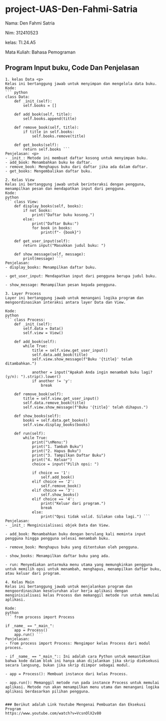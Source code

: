 # project-UAS-Den-Fahmi-Satria
Nama: Den Fahmi Satria <p>
Nim: 312410523 <p>
kelas: TI.24.A5 <p>
Mata Kuliah: Bahasa Pemograman <p>

## Program Input buku, Code Dan Penjelasan
```
1. kelas Data <p>
Kelas ini bertanggung jawab untuk menyimpan dan mengelola data buku.
Kode:
``` python
class Data:
    def _init_(self):
        self.books = []

    def add_book(self, title):
        self.books.append(title)

    def remove_book(self, title):
        if title in self.books:
            self.books.remove(title)

    def get_books(self):
        return self.books ```
Penjelasan: <p>
- _init_: Metode ini membuat daftar kosong untuk menyimpan buku.
- add_book: Menambahkan buku ke daftar.
- remove_book: Menghapus buku dari daftar jika ada dalam daftar.
- get_books: Mengembalikan daftar buku.

2. Kelas View
Kelas ini bertanggung jawab untuk berinteraksi dengan pengguna, menampilkan pesan dan mendapatkan input dari pengguna.
Kode:
python
``` class View:
    def display_books(self, books):
        if not books:
            print("Daftar buku kosong.")
        else:
            print("Daftar Buku:")
            for book in books:
                print(f"- {book}")

    def get_user_input(self):
        return input("Masukkan judul buku: ")

    def show_message(self, message):
        print(message) ```
Penjelasan:
- display_books: Menampilkan daftar buku.

- get_user_input: Mendapatkan input dari pengguna berupa judul buku.

- show_message: Menampilkan pesan kepada pengguna.

3. Layer Process
Layer ini bertanggung jawab untuk menangani logika program dan mengoordinasikan interaksi antara layer Data dan View.

Kode:
python
``` class Process:
    def _init_(self):
        self.data = Data()
        self.view = View()

    def add_book(self):
        while True:
            title = self.view.get_user_input()
            self.data.add_book(title)
            self.view.show_message(f"Buku '{title}' telah ditambahkan.")
            
            another = input("Apakah Anda ingin menambah buku lagi? (y/n): ").strip().lower()
            if another != 'y':
                break

    def remove_book(self):
        title = self.view.get_user_input()
        self.data.remove_book(title)
        self.view.show_message(f"Buku '{title}' telah dihapus.")

    def show_books(self):
        books = self.data.get_books()
        self.view.display_books(books)

    def run(self):
        while True:
            print("\nMenu:")
            print("1. Tambah Buku")
            print("2. Hapus Buku")
            print("3. Tampilkan Daftar Buku")
            print("4. Keluar")
            choice = input("Pilih opsi: ")

            if choice == '1':
                self.add_book()
            elif choice == '2':
                self.remove_book()
            elif choice == '3':
                self.show_books()
            elif choice == '4':
                print("Keluar dari program.")
                break
            else:
                print("Opsi tidak valid. Silakan coba lagi.") ```
Penjelasan:
- _init_: Menginisialisasi objek Data dan View.

- add_book: Menambahkan buku dengan berulang kali meminta input pengguna hingga pengguna selesai menambah buku.

- remove_book: Menghapus buku yang ditentukan oleh pengguna.

- show_books: Menampilkan daftar buku yang ada.

- run: Menyediakan antarmuka menu utama yang memungkinkan pengguna untuk memilih opsi untuk menambah, menghapus, menampilkan daftar buku, atau keluar dari program.

4. Kelas Main
Kelas ini bertanggung jawab untuk menjalankan program dan mengoordinasikan keseluruhan alur kerja aplikasi dengan menginisialisasi kelas Process dan memanggil metode run untuk memulai aplikasi.

Kode:
python
``` from process import Process

if _name_ == "_main_":
    app = Process()
    app.run() ```
Penjelasan:
- from process import Process: Mengimpor kelas Process dari modul process.

- if _name_ == "_main_":: Ini adalah cara Python untuk memastikan bahwa kode dalam blok ini hanya akan dijalankan jika skrip dieksekusi secara langsung, bukan jika skrip diimpor sebagai modul.

- app = Process(): Membuat instance dari kelas Process.

- app.run(): Memanggil metode run pada instance Process untuk memulai aplikasi. Metode run akan menampilkan menu utama dan menangani logika aplikasi berdasarkan pilihan pengguna.


### Berikut adalah Link Youtube Mengenai Pembuatan dan Eksekusi Program 
https://www.youtube.com/watch?v=VcsnOlX2v80
